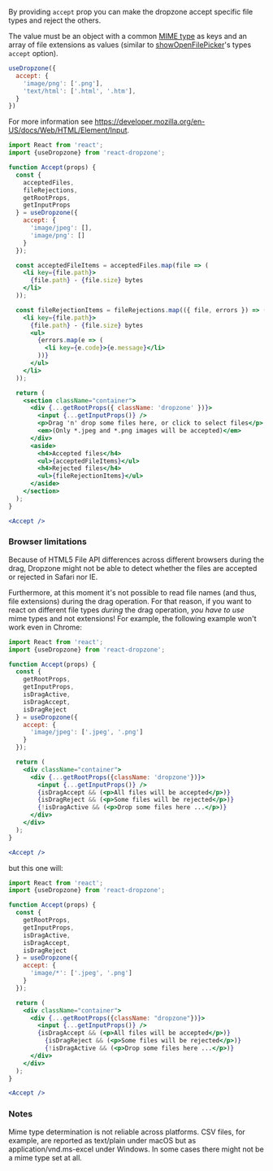 By providing `accept` prop you can make the dropzone accept specific file types and reject the others.

The value must be an object with a common [MIME type](https://developer.mozilla.org/en-US/docs/Web/HTTP/Basics_of_HTTP/MIME_types/Common_types) as keys and an array of file extensions as values (similar to [showOpenFilePicker](https://developer.mozilla.org/en-US/docs/Web/API/window/showOpenFilePicker)'s types `accept` option).
```js static
useDropzone({
  accept: {
    'image/png': ['.png'],
    'text/html': ['.html', '.htm'],
  }
})
```

For more information see https://developer.mozilla.org/en-US/docs/Web/HTML/Element/Input.

```jsx harmony
import React from 'react';
import {useDropzone} from 'react-dropzone';

function Accept(props) {
  const {
    acceptedFiles,
    fileRejections,
    getRootProps,
    getInputProps
  } = useDropzone({
    accept: {
      'image/jpeg': [],
      'image/png': []
    }
  });

  const acceptedFileItems = acceptedFiles.map(file => (
    <li key={file.path}>
      {file.path} - {file.size} bytes
    </li>
  ));

  const fileRejectionItems = fileRejections.map(({ file, errors }) => (
    <li key={file.path}>
      {file.path} - {file.size} bytes
      <ul>
        {errors.map(e => (
          <li key={e.code}>{e.message}</li>
        ))}
      </ul>
    </li>
  ));

  return (
    <section className="container">
      <div {...getRootProps({ className: 'dropzone' })}>
        <input {...getInputProps()} />
        <p>Drag 'n' drop some files here, or click to select files</p>
        <em>(Only *.jpeg and *.png images will be accepted)</em>
      </div>
      <aside>
        <h4>Accepted files</h4>
        <ul>{acceptedFileItems}</ul>
        <h4>Rejected files</h4>
        <ul>{fileRejectionItems}</ul>
      </aside>
    </section>
  );
}

<Accept />
```

### Browser limitations

Because of HTML5 File API differences across different browsers during the drag, Dropzone might not be able to detect whether the files are accepted or rejected in Safari nor IE.

Furthermore, at this moment it's not possible to read file names (and thus, file extensions) during the drag operation. For that reason, if you want to react on different file types _during_ the drag operation, _you have to use_ mime types and not extensions! For example, the following example won't work even in Chrome:

```jsx harmony
import React from 'react';
import {useDropzone} from 'react-dropzone';

function Accept(props) {
  const {
    getRootProps,
    getInputProps,
    isDragActive,
    isDragAccept,
    isDragReject
  } = useDropzone({
    accept: {
      'image/jpeg': ['.jpeg', '.png']
    }
  });

  return (
    <div className="container">
      <div {...getRootProps({className: 'dropzone'})}>
        <input {...getInputProps()} />
        {isDragAccept && (<p>All files will be accepted</p>)}
        {isDragReject && (<p>Some files will be rejected</p>)}
        {!isDragActive && (<p>Drop some files here ...</p>)}
      </div>
    </div>
  );
}

<Accept />
```

but this one will:

```jsx harmony
import React from 'react';
import {useDropzone} from 'react-dropzone';

function Accept(props) {
  const {
    getRootProps,
    getInputProps,
    isDragActive,
    isDragAccept,
    isDragReject
  } = useDropzone({
    accept: {
      'image/*': ['.jpeg', '.png']
    }
  });

  return (
    <div className="container">
      <div {...getRootProps({className: "dropzone"})}>
        <input {...getInputProps()} />
        {isDragAccept && (<p>All files will be accepted</p>)}
          {isDragReject && (<p>Some files will be rejected</p>)}
          {!isDragActive && (<p>Drop some files here ...</p>)}
      </div>
    </div>
  );
}

<Accept />
```

### Notes

Mime type determination is not reliable across platforms. CSV files, for example, are reported as text/plain under macOS but as application/vnd.ms-excel under Windows. In some cases there might not be a mime type set at all.

